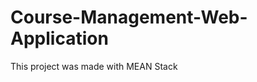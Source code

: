 # Course-Management-Web-Application

This project was made with MEAN Stack
<!-- 
## Development server

Run `ng serve` for a dev server. Navigate to `http://localhost:4200/`. The application will automatically reload if you change any of the source files. -->